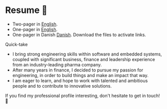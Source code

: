# Resume :rocket:
- Two-pager in [English](https://github.com/janusboandersen/resume/blob/master/janusboandersen_2pagercv.pdf).
- One-pager in [English](https://github.com/janusboandersen/resume/blob/master/resume/janusboandersen_EN.pdf).
- One-pager in Danish [Danish](https://github.com/janusboandersen/resume/blob/master/resume/janusboandersen_DA.pdf). 
Download the files to activate links.

Quick-take
- I bring strong engineering skills within software and embedded systems, coupled with significant business, finance and leadership experience from an industry-leading pharma company.
- After many years in finance, I decided to pursue my passion for engineering, in order to build things and make an impact that way.
- I am eager to learn, and hope to work with talented and ambitious people and to contribute to innovative solutions.

If you find my professional profile interesting, don't hesitate to get in touch! :seedling:
